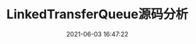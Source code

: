---
title: LinkedTransferQueue源码分析
index_img: /img/example.jpg
date: 2021-06-03 16:47:22
hide: true
tags:
- concurrent collections
categories:
- java basic
---